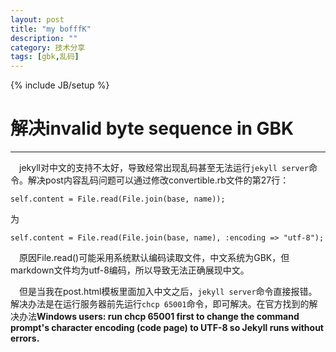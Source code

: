 ```yaml
---
layout: post
title: "my bofffK"
description: ""
category: 技术分享
tags: [gbk,乱码]
---
```

{% include JB/setup %}
# 解决invalid byte sequence in GBK
---

　jekyll对中文的支持不太好，导致经常出现乱码甚至无法运行`jekyll server`命令。解决post内容乱码问题可以通过修改convertible.rb文件的第27行：

```
self.content = File.read(File.join(base, name));
```
为

```
self.content = File.read(File.join(base, name), :encoding => "utf-8");
```

　原因File.read()可能采用系统默认编码读取文件，中文系统为GBK，但markdown文件均为utf-8编码，所以导致无法正确展现中文。

<!--break-->

　但是当我在post.html模板里面加入中文之后，`jekyll server`命令直接报错。解决办法是在运行服务器前先运行`chcp 65001`命令，即可解决。在官方找到的解决办法**Windows users: run chcp 65001 first to change the command prompt's character encoding (code page) to UTF-8 so Jekyll runs without errors.**
